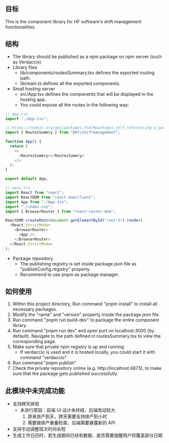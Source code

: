 ## 目标

This is the component library for HF software's shift management functionalities.

## 结构

- The library should be published as a npm package on npm server (such as Verdaccio)
- Library files
  - lib/components/routesSummary.tsx defines the exported routing path.
  - lib/main.ts defines all the exported components.
- Small hosting server
  - src/App.tsx defines the components that will be displayed in the hosting app.
  - You could expose all the routes in the following way:

```typescript
// App.tsx
import "./App.css";

// https://nodejs.org/api/packages.html#packages_self_referencing_a_package_using_its_name
import { RoutesSummry } from "@hf/shiftmanagement";

function App() {
  return (
    <>
      <RoutesSummry></RoutesSummry>
    </>
  );
}

export default App;
```

```typescript
// main.tsx
import React from "react";
import ReactDOM from "react-dom/client";
import App from "./App.tsx";
import "./index.css";
import { BrowserRouter } from "react-router-dom";

ReactDOM.createRoot(document.getElementById("root")!).render(
  <React.StrictMode>
    <BrowserRouter>
      <App />
    </BrowserRouter>
  </React.StrictMode>
);
```

- Package repository
  - The publishing registry is set inside package.json file as "publishConfig.registry" property.
  - Recommend to use pnpm as package manager.

## 如何使用

1. Within this project directory, Run command "pnpm install" to install all necessary packages.
2. Modify the "name" and "version" property inside the package.json file.
3. Run command "pnpm run build-dev" to package the entire component library.
4. Run command "pnpm run dev" and open port on localhost:3000 (by default). Navigate to the path defined in routesSummary.tsx to view the corresponding page.
5. Make sure that private npm registry is up and running
   - If verdaccio is used and it is hosted locally, you could start it with command "verdaccio"
6. Run command "pnpm publish"
7. Check the private repository online (e.g. http://localhost:4873), to make sure that the package gets published successfully.

## 此模块中未完成功能

- 支持跨天排班
  - 未进行原因：前端 UI 设计未终结，后端改动较大
    1. 原来排产到天，跨天需要支持排产到小时
    2. 需要做排产重叠检查，后端需要暴露新的 API
- 支持手动调整班次时间长短
- 生成工作日历时，若生成期间已经有数据，是否需要提醒用户将覆盖部分日期
